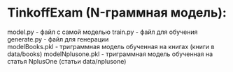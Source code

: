 # TinkoffExam (N-граммная модель):

model.py - файл с самой моделью 
train.py - файл для обучения 
generate.py - файл для генерации  
modelBooks.pkl - триграммная модель обученная на книгах (книги в data/books) 
modelNplusone.pkl - триграммная модель обученная на статья NplusOne (статьи data/nplusone) 
